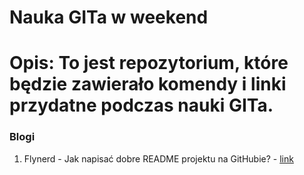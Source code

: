 # Nauka GITa w weekend
 
# Opis: To jest repozytorium, które będzie zawierało komendy i linki przydatne podczas nauki GITa.


### Blogi
1. Flynerd - Jak napisać dobre README projektu na GitHubie? - [link](https://www.flynerd.pl/2018/06/jak-napisac-dobre-readme-projektu-na-githubie.html)